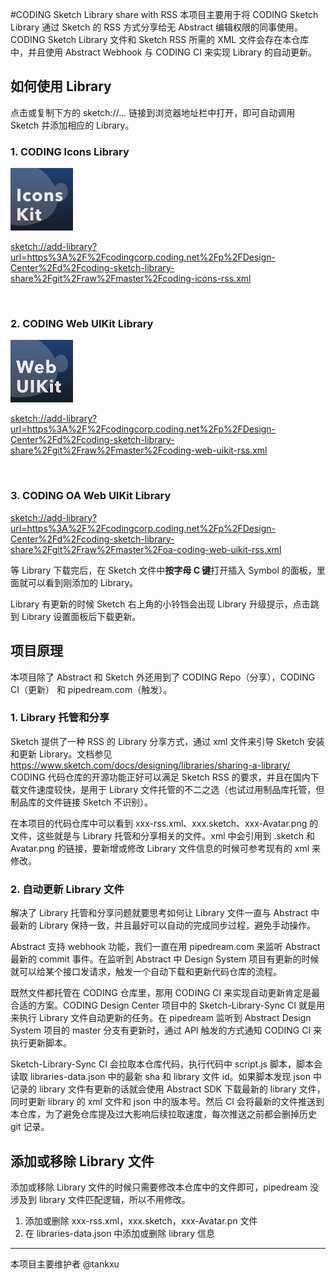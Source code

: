 #CODING Sketch Library share with RSS
本项目主要用于将 CODING Sketch Library 通过 Sketch 的 RSS 方式分享给无 Abstract 编辑权限的同事使用。
CODING Sketch Library 文件和 Sketch RSS 所需的 XML 文件会存在本仓库中，并且使用 Abstract Webhook 与 CODING CI 来实现 Library 的自动更新。

## 如何使用 Library
点击或复制下方的 sketch://... 链接到浏览器地址栏中打开，即可自动调用 Sketch 并添加相应的 Library。

### 1. CODING Icons Library
![avatar](Coding-Icons-Library-Avatar.png)

[sketch://add-library?url=https%3A%2F%2Fcodingcorp.coding.net%2Fp%2FDesign-Center%2Fd%2Fcoding-sketch-library-share%2Fgit%2Fraw%2Fmaster%2Fcoding-icons-rss.xml](sketch://add-library?url=https%3A%2F%2Fcodingcorp.coding.net%2Fp%2FDesign-Center%2Fd%2Fcoding-sketch-library-share%2Fgit%2Fraw%2Fmaster%2Fcoding-icons-rss.xml)

<br>

### 2. CODING Web UIKit Library
![avatar](Coding-Web-UIKit-Library-Avatar.png)

[sketch://add-library?url=https%3A%2F%2Fcodingcorp.coding.net%2Fp%2FDesign-Center%2Fd%2Fcoding-sketch-library-share%2Fgit%2Fraw%2Fmaster%2Fcoding-web-uikit-rss.xml](sketch://add-library?url=https%3A%2F%2Fcodingcorp.coding.net%2Fp%2FDesign-Center%2Fd%2Fcoding-sketch-library-share%2Fgit%2Fraw%2Fmaster%2Fcoding-web-uikit-rss.xml)

<br>

### 3. CODING OA Web UIKit Library
[sketch://add-library?url=https%3A%2F%2Fcodingcorp.coding.net%2Fp%2FDesign-Center%2Fd%2Fcoding-sketch-library-share%2Fgit%2Fraw%2Fmaster%2Foa-coding-web-uikit-rss.xml](sketch://add-library?url=https%3A%2F%2Fcodingcorp.coding.net%2Fp%2FDesign-Center%2Fd%2Fcoding-sketch-library-share%2Fgit%2Fraw%2Fmaster%2Foa-coding-web-uikit-rss.xml)

等 Library 下载完后，在 Sketch 文件中**按字母 C 键**打开插入 Symbol 的面板，里面就可以看到刚添加的 Library。

Library 有更新的时候 Sketch 右上角的小铃铛会出现 Library 升级提示，点击跳到 Library 设置面板后下载更新。

## 项目原理
本项目除了 Abstract 和 Sketch 外还用到了 CODING Repo（分享），CODING CI（更新） 和 pipedream.com（触发）。

### 1. Library 托管和分享
Sketch 提供了一种 RSS 的 Library 分享方式，通过 xml 文件来引导 Sketch 安装和更新 Library。文档参见 https://www.sketch.com/docs/designing/libraries/sharing-a-library/
CODING 代码仓库的开源功能正好可以满足 Sketch RSS 的要求，并且在国内下载文件速度较快，是用于 Library 文件托管的不二之选（也试过用制品库托管，但制品库的文件链接 Sketch 不识别）。

在本项目的代码仓库中可以看到 xxx-rss.xml、xxx.sketch、xxx-Avatar.png 的文件，这些就是与 Library 托管和分享相关的文件。xml 中会引用到 .sketch 和 Avatar.png 的链接，要新增或修改 Library 文件信息的时候可参考现有的 xml 来修改。

### 2. 自动更新 Library 文件
解决了 Library 托管和分享问题就要思考如何让 Library 文件一直与 Abstract 中最新的 Library 保持一致，并且最好可以自动的完成同步过程，避免手动操作。

Abstract 支持 webhook 功能，我们一直在用 pipedream.com 来监听 Abstract 最新的 commit 事件。在监听到 Abstract 中 Design System 项目有更新的时候就可以给某个接口发请求，触发一个自动下载和更新代码仓库的流程。

既然文件都托管在 CODING 仓库里，那用 CODING CI 来实现自动更新肯定是最合适的方案。CODING Design Center 项目中的 Sketch-Library-Sync CI 就是用来执行 Library 文件自动更新的任务。在 pipedream 监听到 Abstract Design System 项目的 master 分支有更新时，通过 API 触发的方式通知 CODING CI 来执行更新脚本。

Sketch-Library-Sync CI 会拉取本仓库代码，执行代码中 script.js 脚本，脚本会读取 libraries-data.json 中的最新 sha 和 library 文件 id。如果脚本发现 json 中记录的 library 文件有更新的话就会使用 Abstract SDK 下载最新的 library 文件，同时更新 library 的 xml 文件和 json 中的版本号。然后 CI 会将最新的文件推送到本仓库，为了避免仓库提及过大影响后续拉取速度，每次推送之前都会删掉历史 git 记录。

## 添加或移除 Library 文件
添加或移除 Library 文件的时候只需要修改本仓库中的文件即可，pipedream 没涉及到 library 文件匹配逻辑，所以不用修改。

1. 添加或删除 xxx-rss.xml，xxx.sketch，xxx-Avatar.pn 文件
2. 在 libraries-data.json 中添加或删除 library 信息


-------

本项目主要维护者 @tankxu